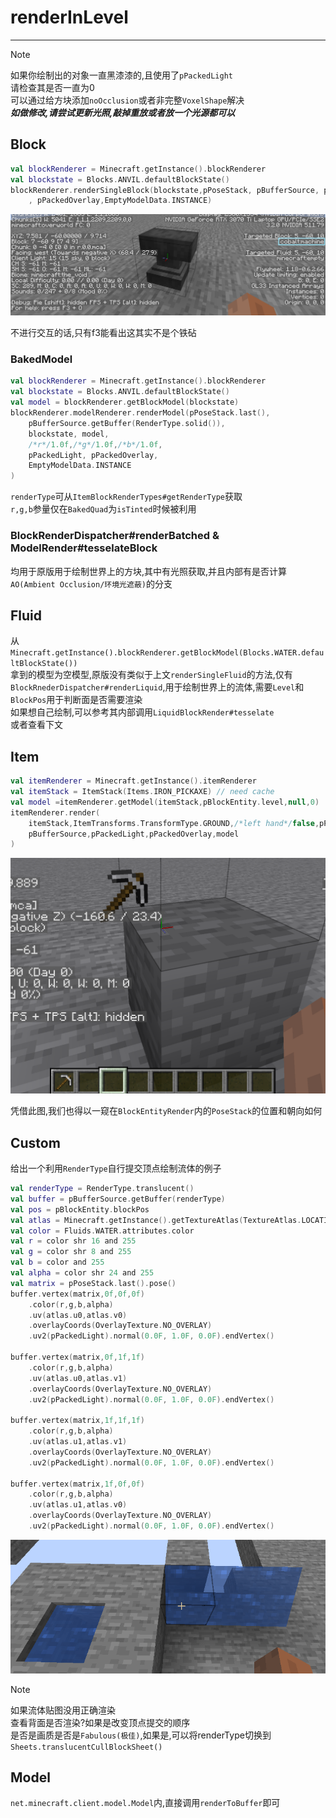 # renderInLevel

---

>[!note]
> 如果你绘制出的对象一直黑漆漆的,且使用了`pPackedLight`  
> 请检查其是否一直为0  
> 可以通过给方块添加`noOcclusion`或者非完整`VoxelShape`解决  
> **_如做修改,请尝试更新光照,敲掉重放或者放一个光源都可以_**


## Block

```kotlin
val blockRenderer = Minecraft.getInstance().blockRenderer
val blockstate = Blocks.ANVIL.defaultBlockState()
blockRenderer.renderSingleBlock(blockstate,pPoseStack, pBufferSource, pPackedLight
    , pPackedOverlay,EmptyModelData.INSTANCE)
```

![renderInLevelBlock.png](../picture/renderInLevel/renderInLevelBlock.png)

不进行交互的话,只有f3能看出这其实不是个铁砧  

### BakedModel

```kotlin
val blockRenderer = Minecraft.getInstance().blockRenderer
val blockstate = Blocks.ANVIL.defaultBlockState()
val model = blockRenderer.getBlockModel(blockstate)
blockRenderer.modelRenderer.renderModel(pPoseStack.last(),
    pBufferSource.getBuffer(RenderType.solid()),
    blockstate, model,
    /*r*/1.0f,/*g*/1.0f,/*b*/1.0f,
    pPackedLight, pPackedOverlay,
    EmptyModelData.INSTANCE
)
```

`renderType`可从`ItemBlockRenderTypes#getRenderType`获取  
`r,g,b`参量仅在`BakedQuad`为`isTinted`时候被利用  

### BlockRenderDispatcher#renderBatched & ModelRender#tesselateBlock  

均用于原版用于绘制世界上的方块,其中有光照获取,并且内部有是否计算`AO(Ambient Occlusion/环境光遮蔽)`的分支

## Fluid  

从`Minecraft.getInstance().blockRenderer.getBlockModel(Blocks.WATER.defaultBlockState())`  
拿到的模型为空模型,原版没有类似于上文`renderSingleFluid`的方法,仅有  
`BlockRnederDispatcher#renderLiquid`,用于绘制世界上的流体,需要`Level`和`BlockPos`用于判断面是否需要渲染  
如果想自己绘制,可以参考其内部调用`LiquidBlockRender#tesselate`  
或者查看下文

## Item  

```kotlin
val itemRenderer = Minecraft.getInstance().itemRenderer
val itemStack = ItemStack(Items.IRON_PICKAXE) // need cache
val model =itemRenderer.getModel(itemStack,pBlockEntity.level,null,0)
itemRenderer.render(
    itemStack,ItemTransforms.TransformType.GROUND,/*left hand*/false,pPoseStack,
    pBufferSource,pPackedLight,pPackedOverlay,model
)
```

![renderInLevelItem.png](../picture/renderInLevel/renderInLevelItem.png)  

凭借此图,我们也得以一窥在`BlockEntityRender`内的`PoseStack`的位置和朝向如何

## Custom

给出一个利用`RenderType`自行提交顶点绘制流体的例子  

```kotlin
val renderType = RenderType.translucent()
val buffer = pBufferSource.getBuffer(renderType)
val pos = pBlockEntity.blockPos
val atlas = Minecraft.getInstance().getTextureAtlas(TextureAtlas.LOCATION_BLOCKS).apply(Fluids.WATER.attributes.stillTexture)
val color = Fluids.WATER.attributes.color
val r = color shr 16 and 255
val g = color shr 8 and 255
val b = color and 255
val alpha = color shr 24 and 255
val matrix = pPoseStack.last().pose()
buffer.vertex(matrix,0f,0f,0f)
    .color(r,g,b,alpha)
    .uv(atlas.u0,atlas.v0)
    .overlayCoords(OverlayTexture.NO_OVERLAY)
    .uv2(pPackedLight).normal(0.0F, 1.0F, 0.0F).endVertex()

buffer.vertex(matrix,0f,1f,1f)
    .color(r,g,b,alpha)
    .uv(atlas.u0,atlas.v1)
    .overlayCoords(OverlayTexture.NO_OVERLAY)
    .uv2(pPackedLight).normal(0.0F, 1.0F, 0.0F).endVertex()

buffer.vertex(matrix,1f,1f,1f)
    .color(r,g,b,alpha)
    .uv(atlas.u1,atlas.v1)
    .overlayCoords(OverlayTexture.NO_OVERLAY)
    .uv2(pPackedLight).normal(0.0F, 1.0F, 0.0F).endVertex()

buffer.vertex(matrix,1f,0f,0f)
    .color(r,g,b,alpha)
    .uv(atlas.u1,atlas.v0)
    .overlayCoords(OverlayTexture.NO_OVERLAY)
    .uv2(pPackedLight).normal(0.0F, 1.0F, 0.0F).endVertex()
```

![renderInLevelFluid.png](../picture/renderInLevel/renderInLevelFluid.png)  

>[!note]
> 如果流体贴图没用正确渲染  
> 查看背面是否渲染?如果是改变顶点提交的顺序  
> 是否是画质是否是`Fabulous(极佳)`,如果是,可以将renderType切换到  
> `Sheets.translucentCullBlockSheet()`

## Model 

`net.minecraft.client.model.Model`内,直接调用`renderToBuffer`即可